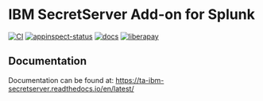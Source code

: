 # IBM SecretServer Add-on for Splunk

[![CI](https://github.com/diogofgm/TA-ibm_secretserver/actions/workflows/ci.yml/badge.svg)](https://github.com/diogofgm/TA-ibm_secretserver/actions/workflows/ci.yml)
[![appinspect-status](https://img.shields.io/badge/AppIspect-passed-success.svg)](https://splunkbase.splunk.com/app/4662/)
[![docs](https://readthedocs.org/projects/ta-ibm-secretserver/badge/?version=latest)](https://readthedocs.org/projects/ta-ibm-secretserver/badge/?version=latest)
[![liberapay](https://img.shields.io/liberapay/patrons/diogofgm.svg?logo=liberapay)](https://liberapay.com/diogofgm/donate)


## Documentation
Documentation can be found at:
https://ta-ibm-secretserver.readthedocs.io/en/latest/
